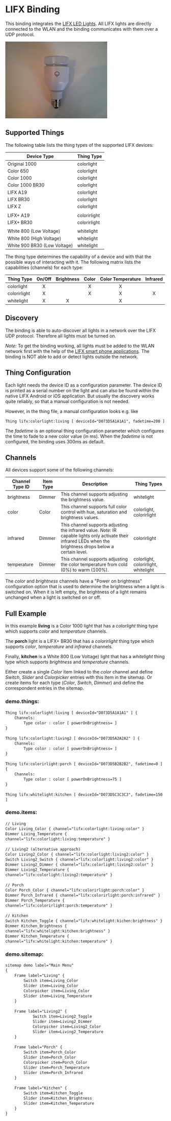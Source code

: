 # LIFX Binding

This binding integrates the [LIFX LED Lights](http://www.lifx.com/). All LIFX lights are directly connected to the WLAN and the binding communicates with them over a UDP protocol.

![LIFX E27](doc/lifx_e27.jpg)

## Supported Things

The following table lists the thing types of the supported LIFX devices:

| Device Type                  | Thing Type   |
|------------------------------|--------------|
| Original 1000                | colorlight   |
| Color 650                    | colorlight   |
| Color 1000                   | colorlight   |
| Color 1000 BR30              | colorlight   |
| LIFX A19                     | colorlight   |
| LIFX BR30                    | colorlight   |
| LIFX Z                       | colorlight   |
|                              |              |
| LIFX+ A19                    | colorirlight |
| LIFX+ BR30                   | colorirlight |
|                              |              |
| White 800 (Low Voltage)      | whitelight   |
| White 800 (High Voltage)     | whitelight   |
| White 900 BR30 (Low Voltage) | whitelight   |

The thing type determines the capability of a device and with that the possible ways of interacting with it. The following matrix lists the capabilities (channels) for each type:

| Thing Type   | On/Off | Brightness | Color | Color Temperature | Infrared |
|--------------|:------:|:----------:|:-----:|:-----------------:|:--------:|
| colorlight   | X      |            | X     | X                 |          |
| colorirlight | X      |            | X     | X                 | X        |
| whitelight   | X      | X          |       | X                 |          |

## Discovery

The binding is able to auto-discover all lights in a network over the LIFX UDP protocol. Therefore all lights must be turned on.

*Note:* To get the binding working, all lights must be added to the WLAN network first with the help of the [LIFX smart phone applications](http://www.lifx.com/pages/go). The binding is NOT able to add or detect lights outside the network.

## Thing Configuration

Each light needs the device ID as a configuration parameter. The device ID is printed as a serial number on the light and can also be found within the native LIFX Android or iOS application. But usually the discovery works quite reliably, so that a manual configuration is not needed.

However, in the thing file, a manual configuration looks e.g. like

```
Thing lifx:colorlight:living [ deviceId="D073D5A1A1A1", fadetime=200 ]
```

The *fadetime* is an optional thing configuration parameter which configures the time to fade to a new color value (in ms). When the *fadetime* is not configured, the binding uses 300ms as default.


## Channels

All devices support some of the following channels:

| Channel Type ID | Item Type | Description                                                                          | Thing Types                          |
|-----------------|-----------|--------------------------------------------------------------------------------------|--------------------------------------|
| brightness      | Dimmer    | This channel supports adjusting the brightness value.                                | whitelight                           |
| color           | Color     | This channel supports full color control with hue, saturation and brightness values. | colorlight, colorirlight             |
| infrared        | Dimmer    | This channel supports adjusting the infrared value. *Note:* IR capable lights only activate their infrared LEDs when the brightness drops below a certain level. | colorirlight |
| temperature     | Dimmer    | This channel supports adjusting the color temperature from cold (0%) to warm (100%).  | colorlight, colorirlight, whitelight |

The *color* and *brightness* channels have a "Power on brightness" configuration option that is used to determine the brightness when a light is switched on. When it is left empty, the brightness of a light remains unchanged when a light is switched on or off.

## Full Example

In this example **living** is a Color 1000 light that has a *colorlight* thing type which supports *color* and *temperature* channels.

The **porch** light is a LIFX+ BR30 that has a *colorirlight* thing type which supports *color*, *temperature* and *infrared* channels.

Finally, **kitchen** is a White 800 (Low Voltage) light that has a *whitelight* thing type which supports *brightness* and *temperature* channels.

Either create a single *Color* item linked to the *color* channel and define *Switch*, *Slider* and *Colorpicker* entries with this item in the sitemap.
Or create items for each type (*Color*, *Switch*, *Dimmer*) and define the correspondent entries in the sitemap.


### demo.things:

```
Thing lifx:colorlight:living [ deviceId="D073D5A1A1A1" ] {
	Channels:
		Type color : color [ powerOnBrightness= ]
}

Thing lifx:colorlight:living2 [ deviceId="D073D5A2A2A2" ] {
	Channels:
		Type color : color [ powerOnBrightness= ]
}

Thing lifx:colorirlight:porch [ deviceId="D073D5B2B2B2", fadetime=0 ] {
	Channels:
		Type color : color [ powerOnBrightness=75 ]
}

Thing lifx:whitelight:kitchen [ deviceId="D073D5C3C3C3", fadetime=150 ]

```

### demo.items:

```
// Living
Color Living_Color { channel="lifx:colorlight:living:color" }
Dimmer Living_Temperature { channel="lifx:colorlight:living:temperature" }

// Living2 (alternative approach)
Color Living2_Color { channel="lifx:colorlight:living2:color" }
Switch Living2_Switch { channel="lifx:colorlight:living2:color" }
Dimmer Living2_Dimmer { channel="lifx:colorlight:living2:color" }
Dimmer Living2_Temperature { channel="lifx:colorlight:living2:temperature" }

// Porch
Color Porch_Color { channel="lifx:colorirlight:porch:color" }
Dimmer Porch_Infrared { channel="lifx:colorirlight:porch:infrared" }
Dimmer Porch_Temperature { channel="lifx:colorirlight:porch:temperature" }

// Kitchen
Switch Kitchen_Toggle { channel="lifx:whitelight:kichen:brightness" }
Dimmer Kitchen_Brightness { channel="lifx:whitelight:kitchen:brightness" }
Dimmer Kitchen_Temperature { channel="lifx:whitelight:kitchen:temperature" }

```

### demo.sitemap:

```
sitemap demo label="Main Menu"
{
	Frame label="Living" {
		Switch item=Living_Color
		Slider item=Living_Color
		Colorpicker item=Living_Color
		Slider item=Living_Temperature
	}

	Frame label="Living2" {
        	Switch item=Living2_Toggle
        	Slider item=Living2_Dimmer
        	Colorpicker item=Living2_Color
        	Slider item=Living2_Temperature
    }

	Frame label="Porch" {
		Switch item=Porch_Color
		Slider item=Porch_Color
		Colorpicker item=Porch_Color
		Slider item=Porch_Temperature
		Slider item=Porch_Infrared
	}

	Frame label="Kitchen" {
		Switch item=Kitchen_Toggle
		Slider item=Kitchen_Brightness
		Slider item=Kitchen_Temperature
	}
}
```
